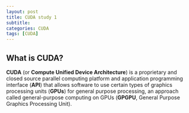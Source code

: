```yaml
---
layout: post
title: CUDA study 1
subtitle: 
categories: CUDA
tags: [CUDA]
---
```


## What is CUDA?

**CUDA** (or **Compute Unified Device Architecture**) is a proprietary and closed source parallel computing platform and application programming interface (**API**) that allows software to use certain types of graphics processing units (**GPUs**) for general purpose processing, an approach called general-purpose computing on GPUs (**GPGPU**, General Purpose Graphics Processing Unit).